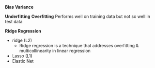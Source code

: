 **Bias**
**Variance**

**Underfitting**
**Overfitting**
Performs well on training data but not so well in test data  

**Ridge Regression**
- ridge (L2)
  - Ridge regression is a technique that addresses overfitting & multicollinearity in linear regression 
- Lasso (L1)
- Elastic Net
